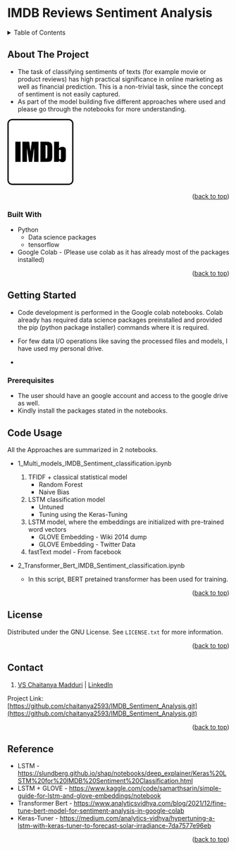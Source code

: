 # IMDB Reviews Sentiment Analysis


<!-- TABLE OF CONTENTS -->
<details>
  <summary>Table of Contents</summary>
  <ol>
    <li>
      <a href="#about-the-project">About The Project</a>
      <ul>
        <li><a href="#built-with">Built With</a></li>
      </ul>
    </li>
    <li>
      <a href="#getting-started">Getting Started</a>
      <ul>
        <li><a href="#prerequisites">Prerequisites</a></li>
      </ul>
    </li>
    <li><a href="#code-usage">Code Usage</a>
      <ul>
        <li><a href="#Regression">Regression</a></li>
        <li><a href="#Classification">Classification</a></li>
      </ul>
    </li>
    <li><a href="#license">License</a></li>
    <li><a href="#contact">Contact</a></li>
    <li><a href="#reference">Reference</a></li>    

    
  </ol>
</details>



<!-- ABOUT THE PROJECT -->
## About The Project

- The task of classifying sentiments of texts (for example movie or product reviews) has high practical significance in online marketing as well as financial prediction. This is a non-trivial task, since the concept of sentiment is not easily captured.
- As part of the model building five different approaches where used and please go through the notebooks for more understanding.


![Product Name Screen Shot](https://github.com/chaitanya2593/IMDB_Sentiment_Analysis/blob/main/overview.png)




<p align="right">(<a href="#readme-top">back to top</a>)</p>



### Built With

* Python
  * Data science packages 
  * tensorflow
* Google Colab - (Please use colab as it has already most of the packages installed)



<p align="right">(<a href="#readme-top">back to top</a>)</p>



<!-- GETTING STARTED -->
## Getting Started

- Code development is performed in the  Google colab notebooks. Colab already has 
required data science packages preinstalled and provided the pip (python package installer) commands where it is required.

- For few data I/O operations like saving the processed files and models, I have used my personal drive.
- 
### Prerequisites

* The user should have an google account and access to the google drive as well.
* Kindly install the packages stated in the notebooks.




<!-- USAGE EXAMPLES -->
## Code Usage  


All the Approaches are summarized in 2 notebooks.
- 1_Multi_models_IMDB_Sentiment_classification.ipynb
  1. TFIDF + classical statistical model 
     - Random Forest 
     - Naive Bias
  2. LSTM classification model
      - Untuned 
      - Tuning using the Keras-Tuning
  3. LSTM model, where the embeddings are initialized with pre-trained word vectors
      - GLOVE Embedding - Wiki 2014 dump
      - GLOVE Embedding - Twitter Data
  4. fastText model - From facebook

- 2_Transformer_Bert_IMDB_Sentiment_classification.ipynb
  - In this script, BERT pretained transformer has been used for training.
  
<p align="right">(<a href="#readme-top">back to top</a>)</p>


<!-- LICENSE -->
## License

Distributed under the GNU License. See `LICENSE.txt` for more information.

<p align="right">(<a href="#readme-top">back to top</a>)</p>



<!-- CONTACT -->
## Contact


1. [VS Chaitanya Madduri](https://github.com/chaitanya2593) | [LinkedIn](https://www.linkedin.com/in/v-s-chaitanya-madduri-2886447a/)


Project Link: [https://github.com/chaitanya2593/IMDB_Sentiment_Analysis.git](https://github.com/chaitanya2593/IMDB_Sentiment_Analysis.git)

<p align="right">(<a href="#readme-top">back to top</a>)</p>



<!-- ACKNOWLEDGMENTS -->  
## Reference

- LSTM - https://slundberg.github.io/shap/notebooks/deep_explainer/Keras%20LSTM%20for%20IMDB%20Sentiment%20Classification.html
- LSTM + GLOVE - https://www.kaggle.com/code/samarthsarin/simple-guide-for-lstm-and-glove-embeddings/notebook
- Transformer Bert - https://www.analyticsvidhya.com/blog/2021/12/fine-tune-bert-model-for-sentiment-analysis-in-google-colab
- Keras-Tuner - https://medium.com/analytics-vidhya/hypertuning-a-lstm-with-keras-tuner-to-forecast-solar-irradiance-7da7577e96eb

<p align="right">(<a href="#readme-top">back to top</a>)</p>


